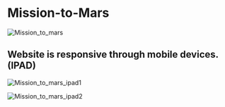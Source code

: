 # Mission-to-Mars

![Mission_to_mars](https://user-images.githubusercontent.com/87447639/138322709-893844ff-e2bb-4f48-a139-31d4f8e3ac21.PNG)


## Website is responsive through mobile devices. (IPAD)

![Mission_to_mars_ipad1](https://user-images.githubusercontent.com/87447639/138322746-eae8614b-7a54-47bf-8412-7bd54d75ed93.PNG)


![Mission_to_mars_ipad2](https://user-images.githubusercontent.com/87447639/138322756-2e7bb6d0-4dbd-48d9-b456-4ebe2520c47b.PNG)